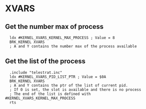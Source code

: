 # XVARS

## Get the number max of process

```ca65
  ldx #KERNEL_XVARS_KERNEL_MAX_PROCESS ; Value = 8
  BRK_KERNEL XVARS
  ; A and Y contains the number max of the process available

```

## Get the list of the process

```ca65
  .include "telestrat.inc"
  ldx #KERNEL_XVARS_PID_LIST_PTR ; Value = $0A
  BRK_KERNEL XVARS
  ; A and Y contains the ptr of the list of current pid.
  ; If 0 is set, the slot is available and there is no process
  ; The end of the list is defined with #KERNEL_XVARS_KERNEL_MAX_PROCESS
  rts
```

